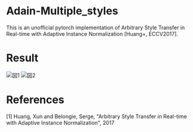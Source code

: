 # Adain-Multiple_styles
This is an unofficial pytorch implementation of Arbitrary Style Transfer in Real-time with Adaptive Instance Normalization [Huang+, ECCV2017].

# Result 
![図1](https://user-images.githubusercontent.com/106640971/223925896-0a2dfc72-e64a-4bcc-8cd1-3e49ddb523b4.png)
![図2](https://user-images.githubusercontent.com/106640971/223925911-7bd7b2a1-591c-4872-8f1e-981d344a7692.png)

# References
[1] Huang, Xun and Belongie, Serge, "Arbitrary Style Transfer in Real-time with Adaptive Instance Normalization", 2017
